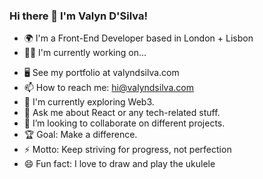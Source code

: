 ### Hi there 👋 I'm Valyn D'Silva! 
 
* 🌍 I'm a Front-End Developer based in London + Lisbon
* 👩‍💻 I'm currently working on...
- 🖥️  See my portfolio at valyndsilva.com
- 📫 How to reach me: hi@valyndsilva.com
- 🌱 I'm currently exploring Web3.
- 💬  Ask me about React or any tech-related stuff.
- 🤝 I’m looking to collaborate on different projects.
- 🏆 Goal: Make a difference.
- ⚡ Motto: Keep striving for progress, not perfection
- 😄 Fun fact: I love to draw and play the ukulele
